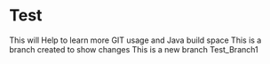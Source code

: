 # Test
This will Help to learn more GIT usage and Java build space 
This is a branch created to show changes
This is a new branch Test_Branch1
